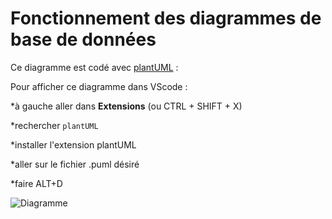 # Fonctionnement des diagrammes de base de données

Ce diagramme est codé avec [plantUML](https://www.plantuml.com/plantuml/uml/SyfFKj2rKt3CoKnELR1Io4ZDoSa70000) :

Pour afficher ce diagramme dans VScode :

*à gauche aller dans **Extensions** (ou CTRL + SHIFT + X)

*rechercher `plantUML`

*installer l'extension plantUML

*aller sur le fichier .puml désiré

*faire ALT+D

![Diagramme](https://www.plantuml.com/plantuml/uml/ZP9DJiCm48NtFiMe6rQzG5SDa4AaKgJqPskPU5ei-QSQsqK8SNSSDn9E18Wi8dbUyjxdcLdw82X4evd6Ou3WWDJfDO1KX5rGpZA6DgZm3hDzK5fv4J3I38I7_QvPDzjgL-zR-62G7iwLvD4ZSRw0PhEh7-es2sUFKRe57Ahsxh6wreGaz1wv4KgF5UC2byZF8ibZHQPqtX6Adcm1zocSVNuJhfGs6MtLh9zAfcCI1gPSJ9_JnFg4bdvAIo3UKL1uZSk25lOKaRlKAcM5dln6wACfQWLWTL4-0rQ7PljtqmhogM1Tm76bSyQa3A7ebzmNPoqEqRVFcqtzltJiTEyP2pNxta2BEW_1mzb5IY-l-gD5WlwIa989eLWPm03zV5YvDlDvxWJByneEfJk82tOmq8DtqPUM4olftcpo6Ex7bcXbDFeB)